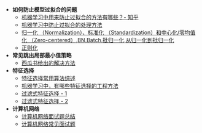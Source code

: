 - **如何防止模型过拟合的问题**
    + [机器学习中用来防止过拟合的方法有哪些？- 知乎](https://www.zhihu.com/question/59201590)
    + [机器学习中防止过拟合的处理方法](https://blog.csdn.net/heyongluoyao8/article/details/49429629)
    + [归一化 （Normalization）、标准化 （Standardization）和中心化/零均值化 （Zero-centered）,BN,Batch,批归一化,从归一化到批归一化](https://blog.csdn.net/qq_35290785/article/details/89322289)
    + [正则化](https://www.cnblogs.com/maybe2030/p/9231231.html#_label5)
- **常见跳出局部最小值策略**
    + [西瓜书给出的解决方法](https://blog.csdn.net/Touch_Dream/article/details/70142482)
- **特征选择**
    + [特征选择常用算法综述](https://www.cnblogs.com/heaad/archive/2011/01/02/1924088.html)
    + [机器学习中，有哪些特征选择的工程方法](https://www.zhihu.com/question/28641663/answer/41653367)
    + [过滤式特征选择 - 1](https://www.cnblogs.com/wanglei5205/p/8973680.html)
    + [过滤式特征选择 - 2](https://blog.csdn.net/weixin_43378396/article/details/90649064)
- **计算机网络**
    + [计算机网络面试题总结](https://blog.csdn.net/qq_42651904/article/details/91355804#%E4%BA%94%E5%B1%82%E5%8D%8F%E8%AE%AE%E7%9A%84%E4%BD%93%E7%B3%BB%E7%BB%93%E6%9E%84)
    + [计算机网络常见面试题](https://www.cnblogs.com/inception6-lxc/p/9152691.html)

